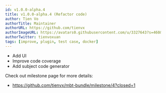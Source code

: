 ```yaml
---
id: v1.0.0-alpha.4
title: v1.0.0-alpha.4 (Refactor code)
author: Tien Vo
authorTitle: Maintainer
authorURL: https://github.com/tienvx
authorImageURL: https://avatars0.githubusercontent.com/u/3327643?s=460&v=4
authorTwitter: tienvoxuan
tags: [improve, plugin, test case, docker]
---
```


* Add UI
* Improve code coverage
* Add subject code generator

Check out milestone page for more details:
* https://github.com/tienvx/mbt-bundle/milestone/4?closed=1
